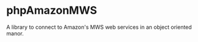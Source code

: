 phpAmazonMWS
============

A library to connect to Amazon's MWS web services in an object oriented manor.